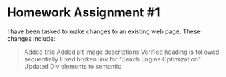 # Homework Assignment #1
I have been tasked to make changes to an existing web page. These changes include:

> Added title
> Added alt image descriptions
> Verified heading is followed sequentially
> Fixed broken link for "Seach Engine Optimization" 
> Updated Div elements to semantic

